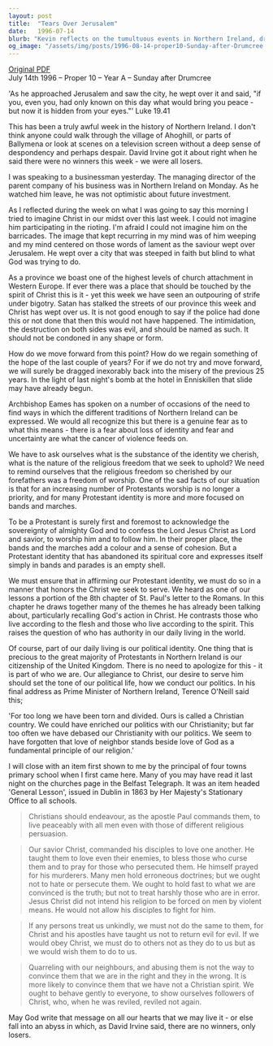 ```yaml
---
layout: post
title:  "Tears Over Jerusalem"
date:   1996-07-14
blurb: "Kevin reflects on the tumultuous events in Northern Ireland, drawing parallels with Christ's lament over Jerusalem. He emphasizes the need for a Christian spirit in politics and daily life, advocating for peace and a return to spiritual core values. The sermon calls for love and peace, even towards those with differing views, as fundamental Christian principles."
og_image: "/assets/img/posts/1996-08-14-proper10-Sunday-after-Drumcree.png"
---
```

[Original PDF](/assets/pdf/1996-08-14-proper10-Sunday-after-Drumcree.pdf)    
July 14th 1996 – Proper 10 – Year A – Sunday after Drumcree

'As he approached Jerusalem and saw the city, he wept over it and said, "if you, even you, had only known on this day what would bring you peace - but now it is hidden from your eyes."' Luke 19.41

This has been a truly awful week in the history of Northern Ireland. I don't think anyone could walk through the village of Ahoghill, or parts of Ballymena or look at scenes on a television screen without a deep sense of despondency and perhaps despair. David Irvine got it about right when he said there were no winners this week - we were all losers.

I was speaking to a businessman yesterday. The managing director of the parent company of his business was in Northern Ireland on Monday. As he watched him leave, he was not optimistic about future investment.

As I reflected during the week on what I was going to say this morning I tried to imagine Christ in our midst over this last week. I could not imagine him participating in the rioting. I'm afraid I could not imagine him on the barricades. The image that kept recurring in my mind was of him weeping and my mind centered on those words of lament as the saviour wept over Jerusalem. He wept over a city that was steeped in faith but blind to what God was trying to do.

As a province we boast one of the highest levels of church attachment in Western Europe. If ever there was a place that should be touched by the spirit of Christ this is it - yet this week we have seen an outpouring of strife under bigotry. Satan has stalked the streets of our province this week and Christ has wept over us. It is not good enough to say if the police had done this or not done that then this would not have happened. The intimidation, the destruction on both sides was evil, and should be named as such. It should not be condoned in any shape or form.

How do we move forward from this point? How do we regain something of the hope of the last couple of years? For if we do not try and move forward, we will surely be dragged inexorably back into the misery of the previous 25 years. In the light of last night's bomb at the hotel in Enniskillen that slide may have already begun.

Archbishop Eames has spoken on a number of occasions of the need to find ways in which the different traditions of Northern Ireland can be expressed. We would all recognize this but there is a genuine fear as to what this means - there is a fear about loss of identity and fear and uncertainty are what the cancer of violence feeds on.

We have to ask ourselves what is the substance of the identity we cherish, what is the nature of the religious freedom that we seek to uphold? We need to remind ourselves that the religious freedom so cherished by our forefathers was a freedom of worship. One of the sad facts of our situation is that for an increasing number of Protestants worship is no longer a priority, and for many Protestant identity is more and more focused on bands and marches.

To be a Protestant is surely first and foremost to acknowledge the sovereignty of almighty God and to confess the Lord Jesus Christ as Lord and savior, to worship him and to follow him. In their proper place, the bands and the marches add a colour and a sense of cohesion. But a Protestant identity that has abandoned its spiritual core and expresses itself simply in bands and parades is an empty shell.

We must ensure that in affirming our Protestant identity, we must do so in a manner that honors the Christ we seek to serve. We heard as one of our lessons a portion of the 8th chapter of St. Paul's letter to the Romans. In this chapter he draws together many of the themes he has already been talking about, particularly recalling God's action in Christ. He contrasts those who live according to the flesh and those who live according to the spirit. This raises the question of who has authority in our daily living in the world.

Of course, part of our daily living is our political identity. One thing that is precious to the great majority of Protestants in Northern Ireland is our citizenship of the United Kingdom. There is no need to apologize for this - it is part of who we are. Our allegiance to Christ, our desire to serve him should set the tone of our political life, how we conduct our politics. In his final address as Prime Minister of Northern Ireland, Terence O'Neill said this;

'For too long we have been torn and divided. Ours is called a Christian country. We could have enriched our politics with our Christianity; but far too often we have debased our Christianity with our politics. We seem to have forgotten that love of neighbor stands beside love of God as a fundamental principle of our religion.'

I will close with an item first shown to me by the principal of four towns primary school when I first came here. Many of you may have read it last night on the churches page in the Belfast Telegraph. It was an item headed 'General Lesson', issued in Dublin in 1863 by Her Majesty's Stationary Office to all schools.

> Christians should endeavour, as the apostle Paul commands them, to live peaceably with all men even with those of different religious persuasion.

> Our savior Christ, commanded his disciples to love one another. He taught them to love even their enemies, to bless those who curse them and to pray for those who persecuted them. He himself prayed for his murderers. Many men hold erroneous doctrines; but we ought not to hate or persecute them. We ought to hold fast to what we are convinced is the truth; but not to treat harshly those who are in error. Jesus Christ did not intend his religion to be forced on men by violent means. He would not allow his disciples to fight for him.

> If any persons treat us unkindly, we must not do the same to them, for Christ and his apostles have taught us not to return evil for evil. If we would obey Christ, we must do to others not as they do to us but as we would wish them to do to us.

> Quarreling with our neighbours, and abusing them is not the way to convince them that we are in the right and they in the wrong. It is more likely to convince them that we have not a Christian spirit. We ought to behave gently to everyone, to show ourselves followers of Christ, who, when he was reviled, reviled not again.

May God write that message on all our hearts that we may live it - or else fall into an abyss in which, as David Irvine said, there are no winners, only losers.
